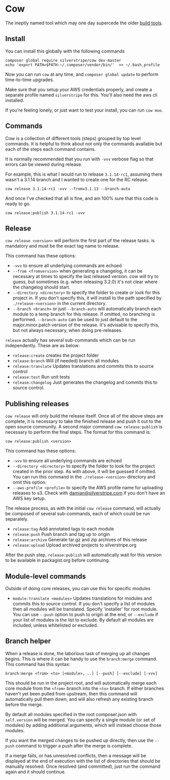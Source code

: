 # Cow

The ineptly named tool which may one day supercede the older [build tools](https://github.com/silverstripe/silverstripe-buildtools).

## Install

You can install this globally with the following commands

```
composer global require silverstripe/cow dev-master
echo 'export PATH=$PATH:~/.composer/vendor/bin/'  >> ~/.bash_profile
```

Now you can run `cow` at any time, and `composer global update` to perform time-to-time upgrades.

Make sure that you setup your AWS credentials properly, and create a separate profile named `silverstripe`
for this. You'll also need the aws cli installed.

If you're feeling lonely, or just want to test your install, you can run `cow moo`.

## Commands

Cow is a collection of different tools (steps) grouped by top level commands. It is helpful to think about
not only the commands available but each of the steps each command contains.

It is normally recommended that you run with `-vvv` verbose flag so that errors can be viewed during release.

For example, this is what I would run to release `3.1.14-rc1`, assuming there wasn't a 3.1.14 branch and I wanted
to create one for the RC release.

```
cow release 3.1.14-rc1 -vvv --from=3.1.13 --branch-auto
```

And once I've checked that all is fine, and am 100% sure that this code is ready to go.

```
cow release:publish 3.1.14-rc1 -vvv
```

## Release

`cow release <version>` will perform the first part of the release tasks.
<version> is mandatory and must be the exact tag name to release.

This command has these options:

* `-vvv` to ensure all underlying commands are echoed
* `--from <fromversion>` when generating a changelog, it can be necessary at times to specify the last released version.
  cow will try to guess, but sometimes (e.g. when releasing 3.2.0) it's not clear where the changelog should start.
* `--directory <directory>` to specify the folder to create or look for this project in. If you don't specify this,
it will install to the path specified by `./release-<version>` in the current directory.
* `--branch <branch>` or just `--branch-auto` will automatically branch each module to a temp branch for this release.
  If omitted, no branching is performed. `--branch-auto` can be used to just default to the major.minor.patch
  version of the release. It's advisable to specify this, but not always necessary, when doing pre-releases.

`release` actually has several sub-commands which can be run independently. These are as below:

* `release:create` creates the project folder
* `release:branch` Will (if needed) branch all modules
* `release:translate` Updates translations and commits this to source control
* `release:test` Run unit tests
* `release:changelog` Just generates the changelog and commits this to source control.

## Publishing releases

`cow release` will only build the release itself. Once all of the above steps are complete, it is necessary
to take the finished release and push it out to the open source community. A second major command `cow release:publish`
is necessary to perform the final steps. The format for this command is:

`cow release:publish <version>`

This command has these options:

* `-vvv` to ensure all underlying commands are echoed
* `--directory <directory>` to specify the folder to look for the project created in the prior step. As with
  above, it will be guessed if omitted. You can run this command in the `./release-<version>` directory and 
  omit this option.
* `--aws-profile <profile>` to specify the AWS profile name for uploading releases to s3. Check with
  damian@silverstripe.com if you don't have an AWS key setup. 

The release process, as with the initial `cow release` command, will actually be composed of several sub-commands,
each of which could be run separately.

* `release:tag` Add annotated tags to each module
* `release:push` Push branch and tag up to origin
* `release:archive` Generate tar.gz and zip archives of this release
* `release:upload` Upload archived projects to silverstripe.org

After the push step, `release:publish` will automatically wait for this version to be available in packagist.org
before continuing.

## Module-level commands

Outside of doing core releases, you can use this for specific modules

* `module:translate <modules>` Updates translations for modules and commits this to source control. If you
don't specify a list of modules then all modules will be translated. Specify 'installer' for root module.
You can use `--push` option to push to origin at the end, or `--exclude` if your list of modules is the list
to exclude. By default all modules are included, unless whitelisted or excluded.

## Branch helper

When a release is done, the laborious task of merging up all changes begins. This is where it
can be handy to use the `branch:merge` command. This command has this syntax:

`branch:merge <from> <to> [<module>, ..] [--push] [--exclude] [-vvv]`

This should be run in the project root, and will automatically merge each core module
from the `<from>` branch into the `<to>` branch. If either branches haven't yet been
pulled from upstream, then this command will automatically pull them down, and will also
refresh any existing branch before the merge.

By default all modules specified in the root composer.json with `self.version` will be merged.
You can specify a single module (or set of modules) by adding additional arguments, which will
instead choose those modules.

If you want the merged changes to be pushed up directly, then use the `--push` command to
trigger a push after the merge is complete.

If a merge fails, or has unresolved conflicts, then a message will be displayed at the end of
execution with the list of directories that should be manually resolved. Once resolved (and
committed), just run the command again and it should continue.
